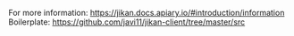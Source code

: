 For more information: https://jikan.docs.apiary.io/#introduction/information
Boilerplate: https://github.com/javi11/jikan-client/tree/master/src